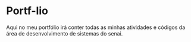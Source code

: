 # Portf-lio
Aqui no meu portfólio irá conter todas as minhas atividades e códigos da área de desenvolvimento de sistemas do senai. 
